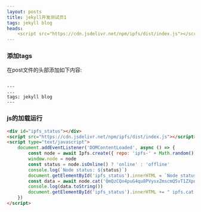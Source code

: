 ```yaml
---
layout: posts
title: jekyll开发测试页1
tags: jekyll blog
heads: 
    <script src="https://cdn.jsdelivr.net/npm/ipfs/dist/index.js"></script>
---
```


### 添加tags
在post文件的头部添加如下内容:

```text

---
...
tags: jekyll blog
---

```

### js的加载运行
<div id="ipfs_status"></div>
<script src="https://cdn.jsdelivr.net/npm/ipfs/dist/index.js"></script>
<script type="text/javascript">
    document.addEventListener('DOMContentLoaded', async () => {
        const node = await Ipfs.create({ repo: 'ipfs-' + Math.random() })
        window.node = node
        const status = node.isOnline() ? 'online' : 'offline'
        console.log(`Node status: ${status}`)
        document.getElementById('ipfs_status').innerHTML = `Node status: ${status}`
        const data = await node.cat('QmQzCQn4puG4qu8PVysxZmscmQ5vT1ZXpqo7f58Uh9QfyY')
        console.log(data.toString())
        document.getElementById('ipfs_status').innerHTML += " ipfs.cat:" + data.toString()
    })
</script>

```markdown
<div id="ipfs_status"></div>
<script src="https://cdn.jsdelivr.net/npm/ipfs/dist/index.js"></script>
<script type="text/javascript">
    document.addEventListener('DOMContentLoaded', async () => {
        const node = await Ipfs.create({ repo: 'ipfs-' + Math.random() })
        window.node = node
        const status = node.isOnline() ? 'online' : 'offline'
        console.log(`Node status: ${status}`)
        document.getElementById('ipfs_status').innerHTML = `Node status: ${status}`
        const data = await node.cat('QmQzCQn4puG4qu8PVysxZmscmQ5vT1ZXpqo7f58Uh9QfyY')
        console.log(data.toString())
        document.getElementById('ipfs_status').innerHTML += " ipfs.cat:" + data.toString()
    })
</script>

```


